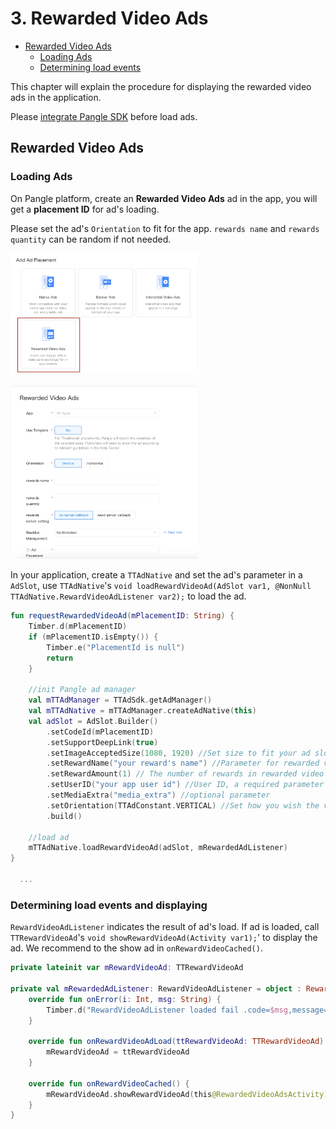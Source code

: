 # 3. Rewarded Video Ads


* [Rewarded Video Ads](#start/reward_ad)
  * [Loading Ads](#start/reward_ad_load)
  * [Determining load events](#start/reward_ad_loadevent)


This chapter will explain the procedure for displaying the rewarded video ads in the application.

Please [integrate Pangle SDK](1-integrate_en.md) before load ads.


<a name="start/reward_ad"></a>
## Rewarded Video Ads

<a name="start/reward_ad_load"></a>
### Loading Ads

On Pangle platform, create an **Rewarded Video Ads** ad in the app, you will get a **placement ID** for ad's loading.

Please set the ad's `Orientation` to fit for the app.
`rewards name` and `rewards quantity` can be random if not needed.


<img src="pics/reward_video_add.png" alt="drawing" width="300"/>  <br>

<img src="pics/reward_video_set.png" alt="drawing" width="300"/>


In your application, create a `TTAdNative` and set the ad's parameter in a `AdSlot`, use `TTAdNative`'s `void loadRewardVideoAd(AdSlot var1, @NonNull TTAdNative.RewardVideoAdListener var2);` to load the ad.

```kotlin
fun requestRewardedVideoAd(mPlacementID: String) {
    Timber.d(mPlacementID)
    if (mPlacementID.isEmpty()) {
        Timber.e("PlacementId is null")
        return
    }

    //init Pangle ad manager
    val mTTAdManager = TTAdSdk.getAdManager()
    val mTTAdNative = mTTAdManager.createAdNative(this)
    val adSlot = AdSlot.Builder()
        .setCodeId(mPlacementID)
        .setSupportDeepLink(true)
        .setImageAcceptedSize(1080, 1920) //Set size to fit your ad slot size
        .setRewardName("your reward's name") //Parameter for rewarded video ad requests, name of the reward
        .setRewardAmount(1) // The number of rewards in rewarded video ad
        .setUserID("your app user id") //User ID, a required parameter for rewarded video ads
        .setMediaExtra("media_extra") //optional parameter
        .setOrientation(TTAdConstant.VERTICAL) //Set how you wish the video ad to be displayed, choose from TTAdConstant.HORIZONTAL or TTAdConstant.VERTICAL
        .build()

    //load ad
    mTTAdNative.loadRewardVideoAd(adSlot, mRewardedAdListener)
}

  ...

```

<a name="start/reward_ad_loadevent"></a>
### Determining load events and displaying

`RewardVideoAdListener` indicates the result of ad's load. If ad is loaded, call `TTRewardVideoAd`'s `void showRewardVideoAd(Activity var1);`' to display the ad. We recommend to the show ad in `onRewardVideoCached()`.

```kotlin
private lateinit var mRewardVideoAd: TTRewardVideoAd

private val mRewardedAdListener: RewardVideoAdListener = object : RewardVideoAdListener {
    override fun onError(i: Int, msg: String) {
        Timber.d("RewardVideoAdListener loaded fail .code=$msg,message=$i")
    }

    override fun onRewardVideoAdLoad(ttRewardVideoAd: TTRewardVideoAd) {
        mRewardVideoAd = ttRewardVideoAd
    }

    override fun onRewardVideoCached() {
        mRewardVideoAd.showRewardVideoAd(this@RewardedVideoAdsActivity)
    }
}
```
